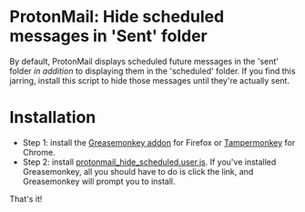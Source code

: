 # ProtonMail: Hide scheduled messages in 'Sent' folder

By default, ProtonMail displays scheduled future messages in the 'sent' folder _in addition_ to displaying them in the 'scheduled' folder. If you find this jarring, install this script to hide those messages until they're actually sent.

# Installation

* Step 1: install the [Greasemonkey addon](https://addons.mozilla.org/en-US/firefox/addon/greasemonkey/) for Firefox or [Tampermonkey](https://chromewebstore.google.com/detail/tampermonkey/dhdgffkkebhmkfjojejmpbldmpobfkfo) for Chrome.
* Step 2: install [protonmail_hide_scheduled.user.js](https://github.com/lshillman/UserScripts/raw/main/ProtonMail%20-%20hide%20scheduled%20messages%20in%20sent%20folder/protonmail_hide_scheduled.user.js). If you've installed Greasemonkey, all you should have to do is click the link, and Greasemonkey will prompt you to install.

That's it!